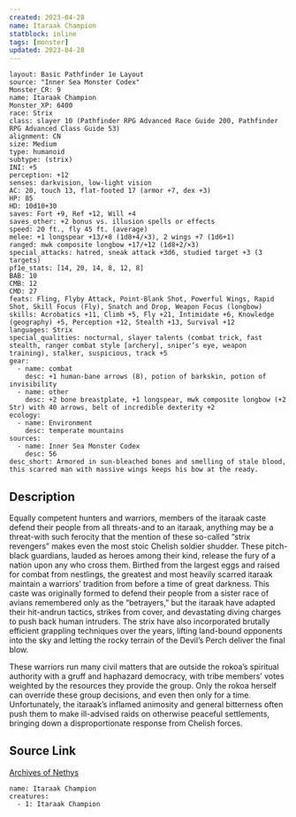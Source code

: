 ```yaml
---
created: 2023-04-28
name: Itaraak Champion
statblock: inline
tags: [monster]
updated: 2023-04-28
---
```

```statblock
layout: Basic Pathfinder 1e Layout
source: "Inner Sea Monster Codex"
Monster_CR: 9
name: Itaraak Champion
Monster_XP: 6400
race: Strix
class: slayer 10 (Pathfinder RPG Advanced Race Guide 200, Pathfinder RPG Advanced Class Guide 53)
alignment: CN
size: Medium
type: humanoid
subtype: (strix)
INI: +5
perception: +12
senses: darkvision, low-light vision
AC: 20, touch 13, flat-footed 17 (armor +7, dex +3)
HP: 85
HD: 10d10+30
saves: Fort +9, Ref +12, Will +4
saves_other: +2 bonus vs. illusion spells or effects
speed: 20 ft., fly 45 ft. (average)
melee: +1 longspear +13/+8 (1d8+4/×3), 2 wings +7 (1d6+1)
ranged: mwk composite longbow +17/+12 (1d8+2/×3)
special_attacks: hatred, sneak attack +3d6, studied target +3 (3 targets)
pf1e_stats: [14, 20, 14, 8, 12, 8]
BAB: 10
CMB: 12
CMD: 27
feats: Fling, Flyby Attack, Point-Blank Shot, Powerful Wings, Rapid Shot, Skill Focus (Fly), Snatch and Drop, Weapon Focus (longbow)
skills: Acrobatics +11, Climb +5, Fly +21, Intimidate +6, Knowledge (geography) +5, Perception +12, Stealth +13, Survival +12
languages: Strix
special_qualities: nocturnal, slayer talents (combat trick, fast stealth, ranger combat style [archery], sniper’s eye, weapon training), stalker, suspicious, track +5
gear:
  - name: combat
    desc: +1 human-bane arrows (8), potion of barkskin, potion of invisibility
  - name: other
    desc: +2 bone breastplate, +1 longspear, mwk composite longbow (+2 Str) with 40 arrows, belt of incredible dexterity +2
ecology:
  - name: Environment
    desc: temperate mountains
sources:
  - name: Inner Sea Monster Codex
    desc: 56
desc_short: Armored in sun-bleached bones and smelling of stale blood, this scarred man with massive wings keeps his bow at the ready.
```
## Description
Equally competent hunters and warriors, members of the itaraak caste defend their people from all threats-and to an itaraak, anything may be a threat-with such ferocity that the mention of these so-called “strix revengers” makes even the most stoic Chelish soldier shudder. These pitch-black guardians, lauded as heroes among their kind, release the fury of a nation upon any who cross them. Birthed from the largest eggs and raised for combat from nestlings, the greatest and most heavily scarred itaraak maintain a warriors’ tradition from before a time of great darkness. This caste was originally formed to defend their people from a sister race of avians remembered only as the “betrayers,” but the itaraak have adapted their hit-andrun tactics, strikes from cover, and devastating diving charges to push back human intruders. The strix have also incorporated brutally efficient grappling techniques over the years, lifting land-bound opponents into the sky and letting the rocky terrain of the Devil’s Perch deliver the final blow.

These warriors run many civil matters that are outside the rokoa’s spiritual authority with a gruff and haphazard democracy, with tribe members’ votes weighted by the resources they provide the group. Only the rokoa herself can override these group decisions, and even then only for a time. Unfortunately, the itaraak’s inflamed animosity and general bitterness often push them to make ill-advised raids on otherwise peaceful settlements, bringing down a disproportionate response from Chelish forces.
## Source Link
[Archives of Nethys](https://aonprd.com/MonsterDisplay.aspx?ItemName=Itaraak%20Champion)
```encounter-table
name: Itaraak Champion
creatures:
  - 1: Itaraak Champion
```
